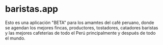 # baristas.app
Esto es una aplicación "BETA" para los amamtes del café peruano, donde se agendan los mejores fincas, productores,  tostadores, catadores baristas y las mejores cafeterias de todo el Perú principalmente y después de todo el mundo.
